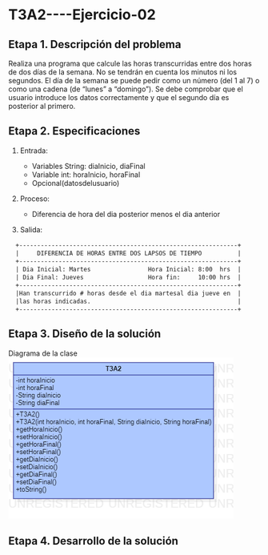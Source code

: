 # T3A2----Ejercicio-02

## Etapa 1. Descripción del problema
Realiza una programa que calcule las horas transcurridas entre dos horas de dos días de la semana. 
No se tendrán en cuenta los minutos ni los segundos. El día de la semana se puede pedir como un número
(del 1 al 7) o como una cadena (de “lunes” a “domingo”). Se debe comprobar que el usuario introduce los
datos correctamente y que el segundo día es posterior al primero.

## Etapa 2. Especificaciones
 1. Entrada:
    - Variables String: diaInicio, diaFinal
    - Variable int: horaInicio, horaFinal
    - Opcional(datosdelusuario)
    
 2. Proceso: 
    - Diferencia de hora del dia posterior menos el dia anterior
    
 3. Salida:
  
  ~~~
    +-------------------------------------------------------------+
    |     DIFERENCIA DE HORAS ENTRE DOS LAPSOS DE TIEMPO          |
    +-------------------------------------------------------------+
    | Dia Inicial: Martes                Hora Inicial: 8:00  hrs  |
    | Dia Final: Jueves                  Hora fin:     10:00 hrs  |
    +-------------------------------------------------------------+
    |Han transcurrido # horas desde el dia martesal dia jueve en  |
    |las horas indicadas.                                         |
    +-------------------------------------------------------------+
  ~~~
  
## Etapa 3. Diseño de la solución 
   Diagrama de la clase
    ![](https://github.com/ElvizClaudette/T3A2----Ejercicio-02/blob/main/T3A2.png)
   
## Etapa 4. Desarrollo de la solución
      
